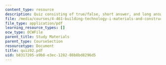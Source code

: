 ```yaml
---
content_type: resource
description: Quiz consisting of true/false, short answer, and long answer sections.
file: /media/courses/4-461-building-technology-i-materials-and-construction-fall-2004/b8317205a9b8e3ec128208b8bd8296d5_quiz02.pdf
file_type: application/pdf
learning_resource_types: []
ocw_type: OCWFile
parent_title: Study Materials
parent_type: CourseSection
resourcetype: Document
title: quiz02.pdf
uid: b8317205-a9b8-e3ec-1282-08b8bd8296d5
---
```

